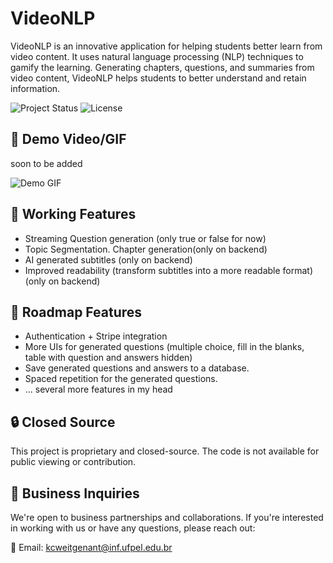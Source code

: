 # VideoNLP

VideoNLP is an innovative application for helping students better learn from video content. It uses natural language processing (NLP) techniques to gamify the learning. Generating chapters, questions, and summaries from video content, VideoNLP helps students to better understand and retain information.

![Project Status](https://img.shields.io/badge/status-active-brightgreen.svg)
![License](https://img.shields.io/badge/license-proprietary-red.svg)

## 🎥 Demo Video/GIF
soon to be added
<!-- Option 1: Embed a GIF -->
![Demo GIF](path/to/your/demo.gif)

<!-- Option 2: Embed a video (GitHub supports YouTube videos) -->
<!-- [![Demo Video](https://img.youtube.com/vi/VIDEO_ID/0.jpg)](https://www.youtube.com/watch?v=VIDEO_ID) -->

## 🌟 Working Features

- Streaming Question generation (only true or false for now)
- Topic Segmentation. Chapter generation(only on backend)
- AI generated subtitles (only on backend)
- Improved readability (transform subtitles into a more readable format)  (only on backend)


## 🚀 Roadmap Features

- Authentication + Stripe integration
- More UIs for generated questions (multiple choice, fill in the blanks, table with question and answers hidden)
- Save generated questions and answers to a database.
- Spaced repetition for the generated questions.
- ... several more features in my head

## 🔒 Closed Source

This project is proprietary and closed-source. The code is not available for public viewing or contribution.

## 💼 Business Inquiries

We're open to business partnerships and collaborations. If you're interested in working with us or have any questions, please reach out:

📧 Email: [kcweitgenant@inf.ufpel.edu.br](mailto:kcweitgenant@inf.ufpel.edu.br)
